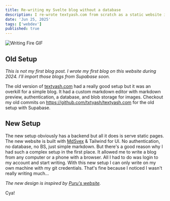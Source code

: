 ```yaml
---
title: Re-writing my Svelte blog without a database
description: I re-wrote textyash.com from scratch as a static website in Svelte 5
date: 'Jun 25, 2025'
tags: ['webdev']
published: true
---
```


![Writing Fire GIF](https://media1.tenor.com/m/D8zBSnugpXwAAAAd/writing-fire-writing.gif)

## Old Setup

_This is not my first blog post. I wrote my first blog on this website during 2024. I'll import those blogs from Supabase soon._

The old version of [textyash.com](https://textyash.com) had a really good setup but it was an overkill for a simple blog. It had a custom markdown editor with markdown preview, authentication, a database, and blob storage for images. Checkout my old commits on <https://github.com/txtyash/textyash.com> for the old setup with Supabase.

## New Setup

The new setup obviously has a backend but all it does is serve static pages. The new website is built with [MdSvex](https://mdsvex.pngwn.io) & Tailwind for UI. No authentication, no database, no BS, just simple markdown. But there's a good reason why I had such a complex setup in the first place. It allowed me to write a blog from any computer or a phone with a browser. All I had to do was login to my account and start writing. With this new setup I can only write on my own machine with my git credentials. That's fine because I noticed I wasn't really writing much...

_The new design is inspired by [Puru's website](https://www.puruvj.dev)._

Cya!
